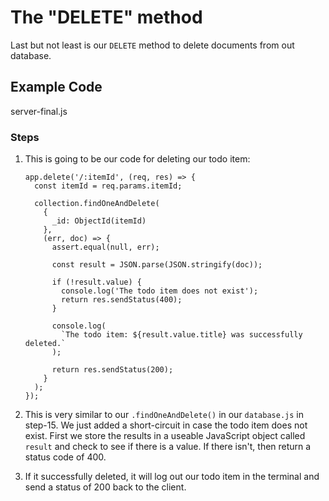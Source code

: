 # The "DELETE" method

Last but not least is our `DELETE` method to delete documents from out database.

## Example Code

server-final.js

### Steps

1.  This is going to be our code for deleting our todo item:

    ```
    app.delete('/:itemId', (req, res) => {
      const itemId = req.params.itemId;

      collection.findOneAndDelete(
        {
          _id: ObjectId(itemId)
        },
        (err, doc) => {
          assert.equal(null, err);

          const result = JSON.parse(JSON.stringify(doc));

          if (!result.value) {
            console.log('The todo item does not exist');
            return res.sendStatus(400);
          }

          console.log(
            `The todo item: ${result.value.title} was successfully deleted.`
          );

          return res.sendStatus(200);
        }
      );
    });
    ```

2.  This is very similar to our `.findOneAndDelete()` in our `database.js` in step-15. We just added a short-circuit in case the todo item does not exist. First we store the results in a useable JavaScript object called `result` and check to see if there is a value. If there isn't, then return a status code of 400.

3.  If it successfully deleted, it will log out our todo item in the terminal and send a status of 200 back to the client.

